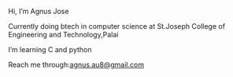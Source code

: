  Hi, I’m Agnus Jose
  
  Currently doing btech in computer science at St.Joseph College of Engineering and Technology,Palai 
  
  I’m learning C and python
  
  Reach me through:agnus.au8@gmail.com 

